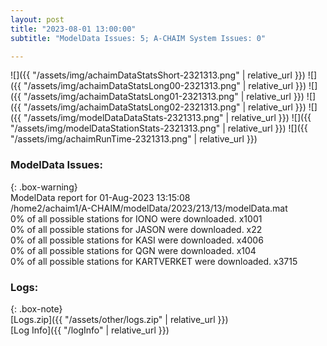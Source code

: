 ```yaml
---
layout: post
title: "2023-08-01 13:00:00"
subtitle: "ModelData Issues: 5; A-CHAIM System Issues: 0"

---
```


![]({{ "/assets/img/achaimDataStatsShort-2321313.png" | relative_url }})
![]({{ "/assets/img/achaimDataStatsLong00-2321313.png" | relative_url }})
![]({{ "/assets/img/achaimDataStatsLong01-2321313.png" | relative_url }})
![]({{ "/assets/img/achaimDataStatsLong02-2321313.png" | relative_url }})
![]({{ "/assets/img/modelDataDataStats-2321313.png" | relative_url }})
![]({{ "/assets/img/modelDataStationStats-2321313.png" | relative_url }})
![]({{ "/assets/img/achaimRunTime-2321313.png" | relative_url }})


### ModelData Issues:  
  
{: .box-warning}  
 ModelData report for 01-Aug-2023 13:15:08   
 /home2/achaim1/A-CHAIM/modelData/2023/213/13/modelData.mat   
 0% of all possible stations for IONO were downloaded. x1001   
 0% of all possible stations for JASON were downloaded. x22   
 0% of all possible stations for KASI were downloaded. x4006   
 0% of all possible stations for QGN were downloaded. x104   
 0% of all possible stations for KARTVERKET were downloaded. x3715   
  


### Logs:  
  
{: .box-note}  
[Logs.zip]({{ "/assets/other/logs.zip" | relative_url }})  
[Log Info]({{ "/logInfo" | relative_url }})  
